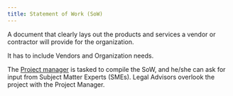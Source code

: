 ```yaml
---
title: Statement of Work (SoW)
---
```

A document that clearly lays out the products and services a vendor or contractor will provide for the organization. 

It has to include Vendors and Organization needs.

The [Project manager](foundations-of-project-management/actors/project-manager/project-manager.md) is tasked to compile the SoW, and he/she can ask for input from Subject Matter Experts (SMEs). 
Legal Advisors overlook the project with the Project Manager. 